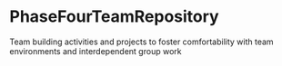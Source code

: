 # PhaseFourTeamRepository
Team building activities and projects to foster comfortability with team environments and interdependent group work
